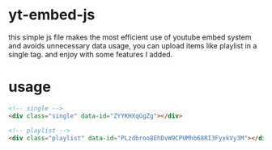# yt-embed-js
this simple js file makes the most efficient use of youtube embed system and avoids unnecessary data usage, you can upload items like playlist in a single tag. and enjoy with some features I added.
# usage

```html
<!-- single -->
<div class="single" data-id="ZYYKHXqGgZg"></div>

<!-- playlist -->
<div class="playlist" data-id="PLzdbroo8EhDvW9CPUMhb68RI3FyxkVy3M"></div>
```
